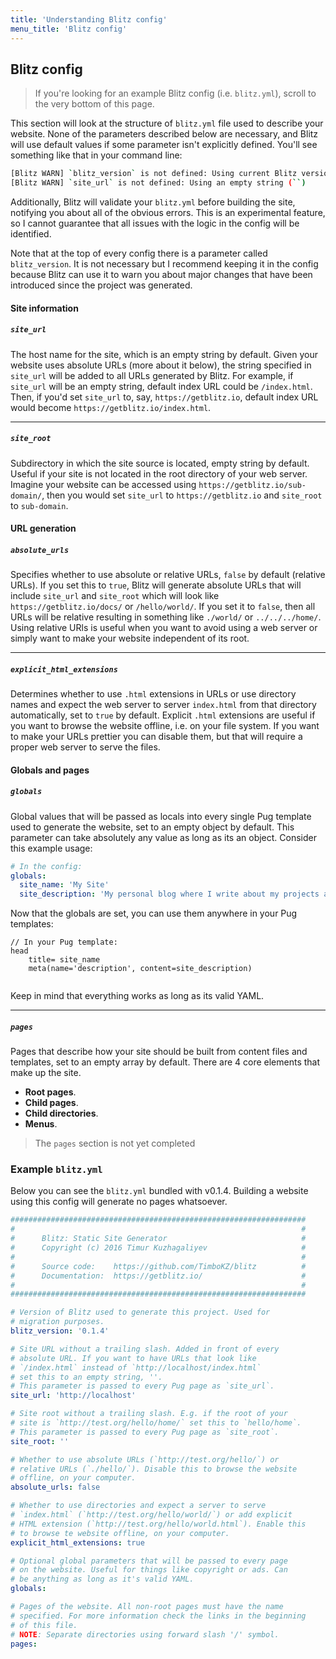 ```yaml
---
title: 'Understanding Blitz config'
menu_title: 'Blitz config'
---
```

## Blitz config

> If you're looking for an example Blitz config (i.e. `blitz.yml`), scroll to the very bottom of this page.

This section will look at the structure of `blitz.yml` file used to describe your website. None of the parameters described below are necessary, and Blitz will use default values if some parameter isn't explicitly defined. You'll see something like that in your command line:

```bash
[Blitz WARN] `blitz_version` is not defined: Using current Blitz version (`0.1.4`)
[Blitz WARN] `site_url` is not defined: Using an empty string (``)
```

Additionally, Blitz will validate your `blitz.yml` before building the site, notifying you about all of the obvious errors. This is an experimental feature, so I cannot guarantee that all issues with the logic in the config will be identified.

Note that at the top of every config there is a parameter called `blitz_version`. It is not necessary but I recommend keeping it in the config because Blitz can use it to warn you about major changes that have been introduced since the project was generated.

#### Site information

##### `site_url`

The host name for the site, which is an empty string by default. Given your website uses absolute URLs (more about it below), the string specified in `site_url` will be added to all URLs generated by Blitz. For example, if `site_url` will be an empty string, default index URL could be `/index.html`. Then, if you'd set `site_url` to, say, `https://getblitz.io`, default index URL would become `https://getblitz.io/index.html`.

---

##### `site_root`

Subdirectory in which the site source is located, empty string by default. Useful if your site is not located in the root directory of your web server. Imagine your website can be accessed using `https://getblitz.io/sub-domain/`, then you would set `site_url` to `https://getblitz.io` and `site_root` to `sub-domain`.

#### URL generation

##### `absolute_urls`

Specifies whether to use absolute or relative URLs, `false` by default (relative URLs). If you set this to `true`, Blitz will generate absolute URLs that will include `site_url` and `site_root` which will look like `https://getblitz.io/docs/` or `/hello/world/`. If you set it to `false`, then all URLs will be relative resulting in something like `./world/` or `../../../home/`. Using relative URls is useful when you want to avoid using a web server or simply want to make your website independent of its root.

---

##### `explicit_html_extensions`

Determines whether to use `.html` extensions in URLs or use directory names and expect the web server to server `index.html` from that directory automatically, set to `true` by default. Explicit `.html` extensions are useful if you want to browse the website offline, i.e. on your file system. If you want to make your URLs prettier you can disable them, but that will require a proper web server to serve the files.

#### Globals and pages

##### `globals`

Global values that will be passed as locals into every single Pug template used to generate the website, set to an empty object by default. This parameter can take absolutely any value as long as its an object. Consider this example usage:

```yaml
# In the config:
globals:
  site_name: 'My Site'
  site_description: 'My personal blog where I write about my projects and ideas.'
```

Now that the globals are set, you can use them anywhere in your Pug templates:

```jade
// In your Pug template:
head
    title= site_name
    meta(name='description', content=site_description)
    
```

Keep in mind that everything works as long as its valid YAML.

---

##### `pages`

Pages that describe how your site should be built from content files and templates, set to an empty array by default. There are 4 core elements that make up the site. 

* **Root pages**.
* **Child pages**.
* **Child directories**.
* **Menus**.

> The `pages` section is not yet completed

### Example `blitz.yml`

Below you can see the `blitz.yml` bundled with v0.1.4. Building a website using this config will generate no pages whatsoever.

```yaml
##################################################################
#                                                                #
#      Blitz: Static Site Generator                              #
#      Copyright (c) 2016 Timur Kuzhagaliyev                     #
#                                                                #
#      Source code:    https://github.com/TimboKZ/blitz          #
#      Documentation:  https://getblitz.io/                      #
#                                                                #
##################################################################

# Version of Blitz used to generate this project. Used for
# migration purposes.
blitz_version: '0.1.4'

# Site URL without a trailing slash. Added in front of every
# absolute URL. If you want to have URLs that look like
# `/index.html` instead of `http://localhost/index.html`
# set this to an empty string, ''.
# This parameter is passed to every Pug page as `site_url`.
site_url: 'http://localhost'

# Site root without a trailing slash. E.g. if the root of your
# site is `http://test.org/hello/home/` set this to `hello/home`.
# This parameter is passed to every Pug page as `site_root`.
site_root: ''

# Whether to use absolute URLs (`http://test.org/hello/`) or
# relative URLs (`./hello/`). Disable this to browse the website
# offline, on your computer.
absolute_urls: false

# Whether to use directories and expect a server to serve
# `index.html` (`http://test.org/hello/world/`) or add explicit
# HTML extension (`http://test.org/hello/world.html`). Enable this
# to browse te website offline, on your computer.
explicit_html_extensions: true

# Optional global parameters that will be passed to every page
# on the website. Useful for things like copyright or ads. Can
# be anything as long as it's valid YAML.
globals:

# Pages of the website. All non-root pages must have the name
# specified. For more information check the links in the beginning
# of this file.
# NOTE: Separate directories using forward slash '/' symbol.
pages:
```